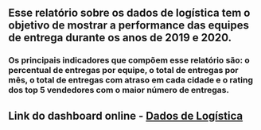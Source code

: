 ##   Esse relatório sobre os dados de logística tem o objetivo de mostrar a performance das equipes de entrega durante os anos de 2019 e 2020.

###   Os principais indicadores que compõem esse relatório são: o percentual de entregas por equipe, o total de entregas por mês, o total de entregas com atraso em cada cidade e o rating dos top 5 vendedores com o maior número de entregas.

## Link do dashboard online - [Dados de Logística](https://app.powerbi.com/view?r=eyJrIjoiZmIyYmFiNzUtZjRmMC00YjhmLTk4NTMtNmJiMzk4MWE3NmYzIiwidCI6ImIxMDUxYzRiLTNiOTQtNDFhYi05NDQxLWU3M2E3MjM0MmZkZCJ9)
